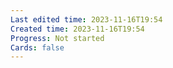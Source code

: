 ```yaml
---
Last edited time: 2023-11-16T19:54
Created time: 2023-11-16T19:54
Progress: Not started
Cards: false
---
```

